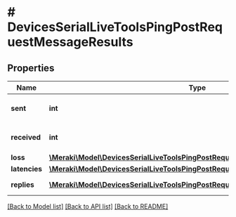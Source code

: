 # # DevicesSerialLiveToolsPingPostRequestMessageResults

## Properties

Name | Type | Description | Notes
------------ | ------------- | ------------- | -------------
**sent** | **int** | Number of packets sent | [optional]
**received** | **int** | Number of packets received | [optional]
**loss** | [**\Meraki\Model\DevicesSerialLiveToolsPingPostRequestMessageResultsLoss**](DevicesSerialLiveToolsPingPostRequestMessageResultsLoss.md) |  | [optional]
**latencies** | [**\Meraki\Model\DevicesSerialLiveToolsPingPostRequestMessageResultsLatencies**](DevicesSerialLiveToolsPingPostRequestMessageResultsLatencies.md) |  | [optional]
**replies** | [**\Meraki\Model\DevicesSerialLiveToolsPingPostRequestMessageResultsRepliesInner[]**](DevicesSerialLiveToolsPingPostRequestMessageResultsRepliesInner.md) | Received packets | [optional]

[[Back to Model list]](../../README.md#models) [[Back to API list]](../../README.md#endpoints) [[Back to README]](../../README.md)
